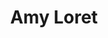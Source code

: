 ---
title: "Amy Loret"
presenter_id: amy_loret
permalink: /member_full_presentations/amy_loret
layout: member_all_presentations
---